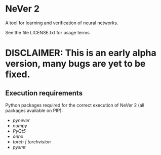 # NeVer 2

A tool for learning and verification of neural networks.

See the file LICENSE.txt for usage terms.

# DISCLAIMER: This is an early alpha version, many bugs are yet to be fixed.

## Execution requirements

Python packages required for the correct execution of NeVer 2 (all packages available on PIP):

<ul>
<li><i>pynever</i></li>
<li><i>numpy</i></li>
<li><i>PyQt5</i></li>
<li><i>onnx</i></li>
<li><i>torch | torchvision</i></li>
<li><i>pysmt</i></li>
</ul>